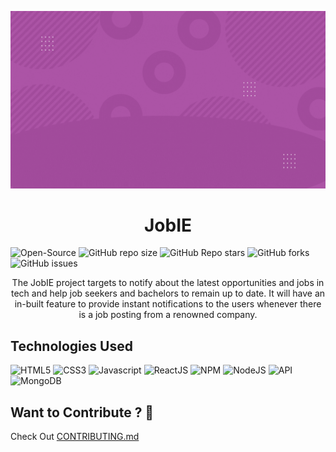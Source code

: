 ![image](server/assets/jobie.gif)

<h1 align="center"> JobIE </h1>

<p align="center">

   ![Open-Source](https://img.shields.io/badge/-OPEN--SOURCE-%236fff00?style=for-the-badge&logo=github)
   ![GitHub repo size](https://img.shields.io/github/repo-size/akshatnema/jobie?color=green&label=SIZE&logo=github&style=for-the-badge)
   ![GitHub Repo stars](https://img.shields.io/github/stars/akshatnema/jobie?color=%2381f200&logo=github&style=for-the-badge)
   ![GitHub forks](https://img.shields.io/github/forks/akshatnema/jobie?color=%2300c8ff&logo=github&style=for-the-badge)
   ![GitHub issues](https://img.shields.io/github/issues/akshatnema/jobie?color=%23f6ff00&logo=github&style=for-the-badge)

</p>

<p align="center"> 
The JobIE project targets to notify about the latest opportunities and jobs in tech and help job seekers and bachelors to remain up to date. It will have an in-built feature to provide instant notifications to the users whenever there is a job posting from a renowned company.
</p>

## Technologies Used

![HTML5](https://img.shields.io/badge/-HTML5-white?color=ff6529&style=for-the-badge&logo=HTML5&logoColor=white&logoWidth=20)
![CSS3](https://img.shields.io/badge/-CSS3-orange?color=264DE4&style=for-the-badge&logo=CSS3&logoColor=white&logoWidth=20)
![Javascript](https://img.shields.io/badge/-javascript-white?style=for-the-badge&logo=javascript&logoColor=white&logoWidth=20&color=F1DB4E)
![ReactJS](https://img.shields.io/badge/-React-orange?color=09D9FE&style=for-the-badge&logo=React&logoColor=white&logoWidth=20)
![NPM](https://img.shields.io/badge/-NPM-brightgreen?color=DC2C34&style=for-the-badge&logo=NPM&logoColor=white&logoWidth=20)
![NodeJS](https://img.shields.io/badge/-Node-orange?color=8BBF3F&style=for-the-badge&logo=NODE&logoColor=white&logoWidth=20)
![API](https://img.shields.io/badge/-API-orange?color=ff69b4&style=for-the-badge&logo=API&logoColor=white&logoWidth=20)
![MongoDB](https://img.shields.io/badge/-MongoDB-orange?color=ncf&style=for-the-badge&logo=MongoDB&logoColor=white&logoWidth=20)

## Want to Contribute ? 🚀
Check Out  <a href="CONTRIBUTING.md">CONTRIBUTING.md</a>
